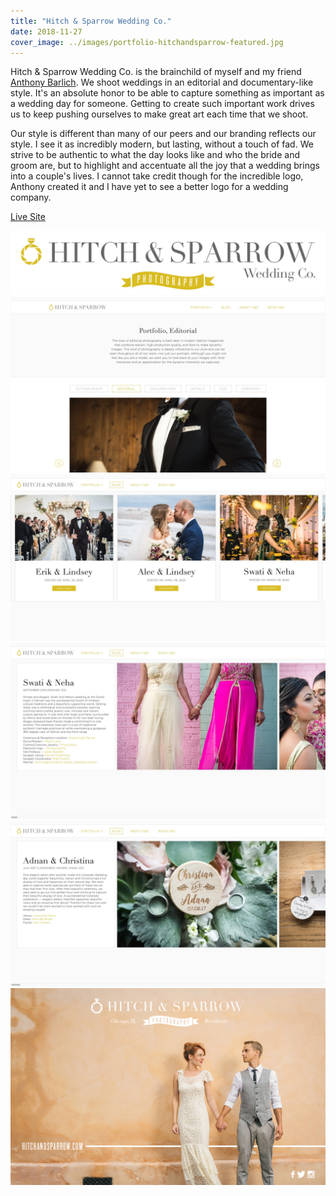 ```yaml
---
title: "Hitch & Sparrow Wedding Co."
date: 2018-11-27
cover_image: ../images/portfolio-hitchandsparrow-featured.jpg
---
```


Hitch & Sparrow Wedding Co. is the brainchild of myself and my friend [Anthony Barlich](https://anthonybarlich.com). We shoot weddings in an editorial and documentary-like style. It's an absolute honor to be able to capture something as important as a wedding day for someone. Getting to create such important work drives us to keep pushing ourselves to make great art each time that we shoot.

Our style is different than many of our peers and our branding reflects our style. I see it as incredibly modern, but lasting, without a touch of fad. We strive to be authentic to what the day looks like and who the bride and groom are, but to highlight and accentuate all the joy that a wedding brings into a couple's lives. I cannot take credit though for the incredible logo, Anthony created it and I have yet to see a better logo for a wedding company.

<a class="btn btn-primary mb-32" target="_blank" href="https://hitchandsparrow.com">Live Site</a>

![Logo for Hitch & Sparrow Wedding photography company](../images/portfolio-hitchandsparrow2.jpg)
![Screenshot of the portfolio page on the website](../images/portfolio-hitchandsparrow-portfolio.jpg)
![Screenshot of the blog page of the website](../images/portfolio-hitchandsparrow-blog.jpg)
![Screenshot of a blog post of the website](../images/portfolio-hitchandsparrow-blogpost1.jpg)
![Screenshot of a blog post of the website](../images/portfolio-hitchandsparrow-blogpost2.jpg)
![Print advertisement for Hitch & Sparrow](../images/portfolio-hitchandsparrow3.jpg)
